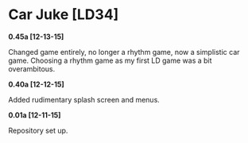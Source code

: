 # Car Juke [LD34]

**0.45a [12-13-15]**

Changed game entirely, no longer a rhythm game, now a simplistic car game.
Choosing a rhythm game as my first LD game was a bit overambitous.

**0.40a [12-12-15]**

Added rudimentary splash screen and menus.

**0.01a [12-11-15]**

Repository set up.
